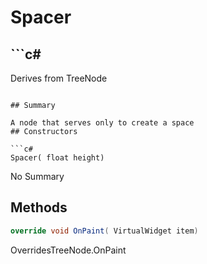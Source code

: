 # Spacer

## ```c#
Derives from TreeNode
```

## Summary

A node that serves only to create a space
## Constructors

```c#
Spacer( float height) 
```
No Summary
## Methods

```c#
override void OnPaint( VirtualWidget item) 
```
OverridesTreeNode.OnPaint
